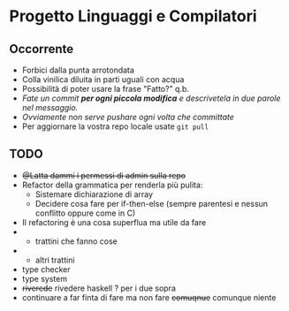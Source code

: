 # Progetto Linguaggi e Compilatori

## Occorrente
- Forbici dalla punta arrotondata
- Colla vinilica diluita in parti uguali con acqua
- Possibilità di poter usare la frase "Fatto?" q.b.
- *Fate un commit **per ogni piccola modifica** e descrivetela in due parole nel messaggio.*
- *Ovviamente non serve pushare ogni volta che committate*
- Per aggiornare la vostra repo locale usate `git pull`

## TODO
- ~~@Latta dammi i permessi di admin sulla repo~~
- Refactor della grammatica per renderla più pulita:
	- Sistemare dichiarazione di array
	- Decidere cosa fare per if-then-else (sempre parentesi e nessun conflitto oppure
		come in C)
- Il refactoring è una cosa superflua ma utile da fare
- - trattini che fanno cose
- - altri trattini
- type checker
- type system
- ~~riverede~~ rivedere haskell ? per i due sopra 
- continuare a far finta di fare ma non fare ~~comuqnue~~ comunque niente
